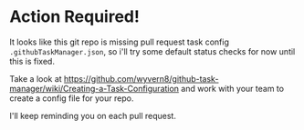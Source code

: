 # Action Required!

It looks like this git repo is missing pull request task config `.githubTaskManager.json`, so i'll try some default status checks for now until this is fixed.

Take a look at https://github.com/wyvern8/github-task-manager/wiki/Creating-a-Task-Configuration
and work with your team to create a config file for your repo.

I'll keep reminding you on each pull request.
